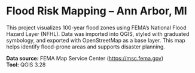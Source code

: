 # Flood Risk Mapping – Ann Arbor, MI

This project visualizes 100-year flood zones using FEMA’s National Flood Hazard Layer (NFHL). Data was imported into QGIS, styled with graduated symbology, and exported with OpenStreetMap as a base layer. This map helps identify flood-prone areas and supports disaster planning.

**Data source:** FEMA Map Service Center (https://msc.fema.gov)  
**Tool:** QGIS 3.28 
